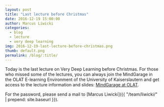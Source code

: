 ```yaml
---
layout: post
title: "Last lecture before Christmas"
date: 2016-12-19 15:00:00
author: Marcus Liwicki
categories:
  - blog
  - lecture
  - very deep learning
img: 2016-12-19-last-lecture-before-christmas.png
thumb: default.png
permalink: /blog/:title/
---
```


Today is the last lecture on Very Deep Learning before Christmas. For those who missed some of the lectures, you can always
join the MindGarage in the OLAT E-learning Environment of the University of Kaiserslautern and get access to the lecture information
and slides: [MindGarage at OLAT](https://olat.vcrp.de/auth/BusinessGroup/lecture167595272).

For the password, please send a mail to [Marcus Liwicki]({{ "/team/liwicki/" | prepend: site.baseurl }}).
